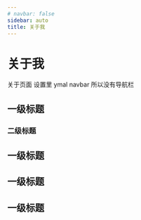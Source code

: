 ```yaml
---
# navbar: false
sidebar: auto
title: 关于我
---
```

# 关于我
关于页面
设置里 ymal  navbar 所以没有导航栏

## 一级标题
### 二级标题
## 一级标题
## 一级标题
## 一级标题
